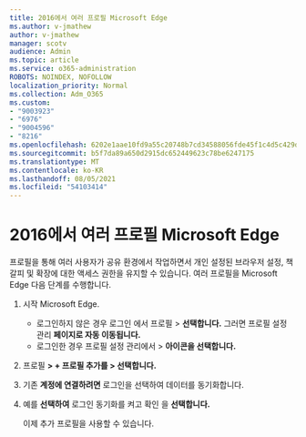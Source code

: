```yaml
---
title: 2016에서 여러 프로필 Microsoft Edge
ms.author: v-jmathew
author: v-jmathew
manager: scotv
audience: Admin
ms.topic: article
ms.service: o365-administration
ROBOTS: NOINDEX, NOFOLLOW
localization_priority: Normal
ms.collection: Adm_O365
ms.custom:
- "9003923"
- "6976"
- "9004596"
- "8216"
ms.openlocfilehash: 6202e1aae10fd9a55c20748b7cd34588056fde45f1c4d5c429da651f7a9bb6a7
ms.sourcegitcommit: b5f7da89a650d2915dc652449623c78be6247175
ms.translationtype: MT
ms.contentlocale: ko-KR
ms.lasthandoff: 08/05/2021
ms.locfileid: "54103414"
---
```

# <a name="create-multiple-profiles-in-microsoft-edge"></a>2016에서 여러 프로필 Microsoft Edge

프로필을 통해 여러 사용자가 공유 환경에서 작업하면서 개인 설정된 브라우저 설정, 책갈피 및 확장에 대한 액세스 권한을 유지할 수 있습니다. 여러 프로필을 Microsoft Edge 다음 단계를 수행합니다.

1. 시작 Microsoft Edge.
    - 로그인하지 않은 경우 로그인 에서 프로필 > **선택합니다.** 그러면 프로필 설정 관리 **페이지로 자동 이동됩니다.**
    - 로그인한 경우 프로필 설정 관리에서 > **아이콘을 선택합니다.**
2. 프로필 **> + 프로필 추가를 > 선택합니다.**
3. 기존 **계정에 연결하려면** 로그인을 선택하여 데이터를 동기화합니다.
4. 예를 **선택하여** 로그인 동기화를 켜고 확인 을 **선택합니다.**

    이제 추가 프로필을 사용할 수 있습니다.
